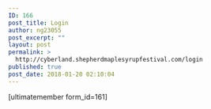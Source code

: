 ```yaml
---
ID: 166
post_title: Login
author: ng23055
post_excerpt: ""
layout: post
permalink: >
  http://cyberland.shepherdmaplesyrupfestival.com/login
published: true
post_date: 2018-01-20 02:10:04
---
```

[ultimatemember form_id=161]